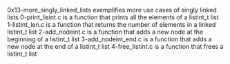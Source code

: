 0x13-more_singly_linked_lists exemplifies more use cases of singly linked lists
0-print_lisint.c is a function that prints all the elements of a listint_t list
1-listint_len.c is a function that returns the number of elements in a linked listint_t list
2-add_nodeint.c is  a function that adds a new node at the beginning of a listint_t list
3-add_nodeint_end.c is a function that adds a new node at the end of a listint_t list
4-free_listint.c is a function that frees a listint_t list
